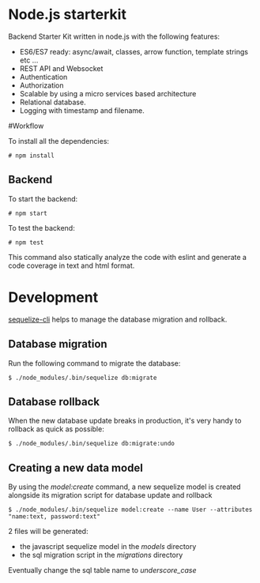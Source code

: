Node.js starterkit
==================

Backend Starter Kit written in node.js with the following features:

* ES6/ES7 ready: async/await, classes, arrow function, template strings etc ...
* REST API and Websocket
* Authentication
* Authorization
* Scalable by using a micro services based architecture
* Relational database.
* Logging with timestamp and filename.

#Workflow

To install all the dependencies:

    # npm install

## Backend

To start the backend:

    # npm start

To test the backend:

    # npm test

This command also statically analyze the code with eslint and generate a code coverage in text and html format.

# Development

[sequelize-cli](https://github.com/sequelize/cli) helps to manage the database migration and rollback.

## Database migration
Run the following command to migrate the database:

    $ ./node_modules/.bin/sequelize db:migrate

## Database rollback
When the new database update breaks in production, it's very handy to rollback as quick as possible:

    $ ./node_modules/.bin/sequelize db:migrate:undo

## Creating a new data model

By using the *model:create* command, a new sequelize model is created alongside its migration script for database update and rollback

    $ ./node_modules/.bin/sequelize model:create --name User --attributes "name:text, password:text"

2 files will be generated:
  * the javascript sequelize model in the *models* directory
  * the sql migration script in the *migrations* directory

Eventually change the sql table name to *underscore_case*
